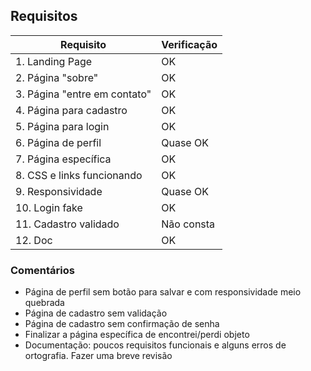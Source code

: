 ## Requisitos
| Requisito   | Verificação |
| ----------- | ----------- |
| 1. Landing Page      |	OK|		
| 2. Página "sobre" 	|OK	|
| 3. Página "entre em contato" |OK|
| 4. Página para cadastro |	OK|
| 5. Página para login |OK	|
| 6. Página de perfil 	|	Quase OK|
| 7. Página específica  |	OK|
| 8. CSS e links funcionando |OK|
| 9. Responsividade |	Quase OK|
| 10. Login fake |OK	|
| 11. Cadastro validado |Não consta|
| 12. Doc |	OK|

### Comentários

- Página de perfil sem botão para salvar e com responsividade meio quebrada
- Página de cadastro sem validação
- Página de cadastro sem confirmação de senha
- Finalizar a página específica de encontrei/perdi objeto
- Documentação: poucos requisitos funcionais e alguns erros de ortografia. Fazer uma breve revisão

